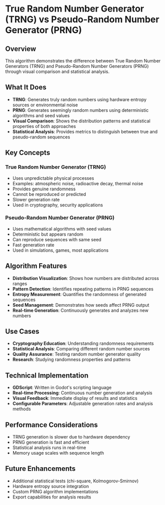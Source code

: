 # True Random Number Generator (TRNG) vs Pseudo-Random Number Generator (PRNG)

## Overview
This algorithm demonstrates the difference between True Random Number Generators (TRNG) and Pseudo-Random Number Generators (PRNG) through visual comparison and statistical analysis.

## What It Does
- **TRNG**: Generates truly random numbers using hardware entropy sources or environmental noise
- **PRNG**: Generates seemingly random numbers using deterministic algorithms and seed values
- **Visual Comparison**: Shows the distribution patterns and statistical properties of both approaches
- **Statistical Analysis**: Provides metrics to distinguish between true and pseudo-random sequences

## Key Concepts

### True Random Number Generator (TRNG)
- Uses unpredictable physical processes
- Examples: atmospheric noise, radioactive decay, thermal noise
- Provides genuine randomness
- Cannot be reproduced or predicted
- Slower generation rate
- Used in cryptography, security applications

### Pseudo-Random Number Generator (PRNG)
- Uses mathematical algorithms with seed values
- Deterministic but appears random
- Can reproduce sequences with same seed
- Fast generation rate
- Used in simulations, games, most applications

## Algorithm Features
- **Distribution Visualization**: Shows how numbers are distributed across ranges
- **Pattern Detection**: Identifies repeating patterns in PRNG sequences
- **Entropy Measurement**: Quantifies the randomness of generated sequences
- **Seed Management**: Demonstrates how seeds affect PRNG output
- **Real-time Generation**: Continuously generates and analyzes new numbers

## Use Cases
- **Cryptography Education**: Understanding randomness requirements
- **Statistical Analysis**: Comparing different random number sources
- **Quality Assurance**: Testing random number generator quality
- **Research**: Studying randomness properties and patterns

## Technical Implementation
- **GDScript**: Written in Godot's scripting language
- **Real-time Processing**: Continuous number generation and analysis
- **Visual Feedback**: Immediate display of results and statistics
- **Configurable Parameters**: Adjustable generation rates and analysis methods

## Performance Considerations
- TRNG generation is slower due to hardware dependency
- PRNG generation is fast and efficient
- Statistical analysis runs in real-time
- Memory usage scales with sequence length

## Future Enhancements
- Additional statistical tests (chi-square, Kolmogorov-Smirnov)
- Hardware entropy source integration
- Custom PRNG algorithm implementations
- Export capabilities for analysis results
